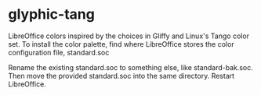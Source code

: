 glyphic-tang
============

LibreOffice colors inspired by the choices in Gliffy and Linux's Tango color
set. To install the color palette, find where LibreOffice stores the
color configuration file, standard.soc

Rename the existing standard.soc to something else, like standard-bak.soc.
Then move the provided standard.soc into the same directory. Restart
LibreOffice.